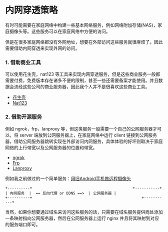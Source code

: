 # 内网穿透策略

有时可能需要在家庭网络中构建一些基本网络服务，例如网络附加存储(NAS)，家庭摄像头等。这些服务可以在家庭网络中方便的访问。

但是在很多家庭网络都没有外网地址，想要在外部访问这些服务就很麻烦了。因此需要借助内网穿透来实现外网的访问。

### 1. 借助商业工具

可以使用花生壳，nat123 等工具来实现内网穿透服务，但是这些商业服务一般都需要付费，免费版本存在诸多不便的限制，甚至一些还需要备案才能使用。并且数据会流经这些公司的商业服务器，因此我个人并不是很喜欢这些商业工具。

- [花生壳](https://www.oray.com/)
- [Nat123]([http://www.nat123.com/](http://www.nat123.com/))

### 2. 借助开源服务

例如 ngrok，frp，lanproxy 等，但这类服务一般需要一个自己的公网服务器才可以，将 server 端放到公网服务器上，在家庭网络中运行 client 链接到公网服务器，借助公网服务器跳转实现在外部访问内网服务，具体体验的好坏则取决于家庭网络的上行带宽以及公网服务器的位置和带宽。

- [ngrok](https://ngrok.com/)
- [Frp](https://github.com/fatedier/frp/blob/master/README_zh.md)
- [Lanproxy](https://github.com/ffay/lanproxy)

例如我之前做过的一个简单服务：[用旧Android手机做远程摄像头](https://www.gcssloop.com/gebug/internet-ip-webcam)

```
+----------+     										 +-----------+
| 内网服务  |  == 反向代理 or DDNS ==>  | 公网服务器 |
+----------+												 +-----------+
```

当然，如果你想要通过域名来访问这些服务的话，只需要在域名服务提供商处添加一条映射指向公网服务器，然后在公网服务器上运行 nginx 并且将其映射到对应的服务端口即可。